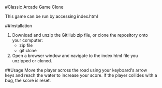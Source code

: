 #Classic Arcade Game Clone

This game can be run by accessing index.html

##Installation
1. Download and unzip the GitHub zip file, or clone the repository onto your computer:
	* zip file
	* git clone
2. Open a browser window and navigate to the index.html file you unzipped or cloned.

##Usage
Move the player across the road using your keyboard's arrow keys and reach the water to increase your score.
If the player collides with a bug, the score is reset.
